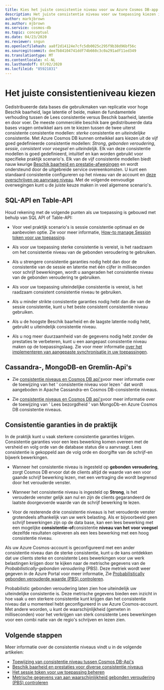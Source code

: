 ```yaml
---
title: Kies het juiste consistentie niveau voor uw Azure Cosmos DB-app
description: Het juiste consistentie niveau voor uw toepassing kiezen in Azure Cosmos DB.
author: markjbrown
ms.author: mjbrown
ms.service: cosmos-db
ms.topic: conceptual
ms.date: 04/23/2020
ms.reviewer: sngun
ms.openlocfilehash: aa8f2d14124e7cfc5db0025c295f9b38d96bf56c
ms.sourcegitcommit: dee7b84104741ddf74b660c3c0a291adf11ed349
ms.translationtype: MT
ms.contentlocale: nl-NL
ms.lasthandoff: 07/02/2020
ms.locfileid: "85921831"
---
```

# <a name="choose-the-right-consistency-level"></a>Het juiste consistentieniveau kiezen 

Gedistribueerde data bases die gebruikmaken van replicatie voor hoge Beschik baarheid, lage latentie of beide, maken de fundamentele verhouding tussen de Lees consistentie versus Beschik baarheid, latentie en door voer. De meeste commerciële beschik bare gedistribueerde data bases vragen ontwikkel aars om te kiezen tussen de twee uiterst consistente consistentie modellen: *sterke* consistentie en *uiteindelijke* consistentie. Met Azure Cosmos DB kunnen ontwikkel aars kiezen uit de vijf goed gedefinieerde consistentie modellen: *Strong*, *gebonden veroudering*, *sessie*, *consistent voor voegsel* en *uiteindelijk*. Elk van deze consistentie modellen is goed gedefinieerd, intuïtief en kan worden gebruikt voor specifieke praktijk scenario's. Elk van de vijf consistentie modellen biedt nauw keurige [Beschik baarheid en prestatie-afwegingen](consistency-levels-tradeoffs.md) en wordt ondersteund door de uitgebreide service overeenkomsten. U kunt een standaard consistentie configureren op het niveau van de account en [deze overschrijven op aanvraag niveau](how-to-manage-consistency.md#override-the-default-consistency-level). Met de volgende eenvoudige overwegingen kunt u de juiste keuze maken in veel algemene scenario's.

## <a name="sql-api-and-table-api"></a>SQL-API en Table-API

Houd rekening met de volgende punten als uw toepassing is gebouwd met behulp van SQL API of Table-API:

- Voor veel praktijk scenario's is sessie consistentie optimaal en de aanbevolen optie. Zie voor meer informatie, [How-to manage Session token voor uw toepassing](how-to-manage-consistency.md#utilize-session-tokens).

- Als voor uw toepassing sterke consistentie is vereist, is het raadzaam om het consistentie niveau van de gebonden veroudering te gebruiken.

- Als u strengere consistentie garanties nodig hebt dan door de consistentie van de sessie en latentie met één cijfer in milliseconden voor schrijf bewerkingen, wordt u aangeraden het consistentie niveau van de gebonden veroudering te gebruiken.  

- Als voor uw toepassing uiteindelijke consistentie is vereist, is het raadzaam consistent consistentie niveau te gebruiken.

- Als u minder strikte consistentie garanties nodig hebt dan die van de sessie consistentie, kunt u het beste consistent consistentie niveau gebruiken.

- Als u de hoogste Beschik baarheid en de laagste latentie nodig hebt, gebruikt u uiteindelijk consistentie niveau.

- Als u nog meer duurzaamheid van de gegevens nodig hebt zonder de prestaties te verbeteren, kunt u een aangepast consistentie niveau maken op de toepassingslaag. Zie voor meer informatie [over het implementeren van aangepaste synchronisatie in uw toepassingen](how-to-custom-synchronization.md).

## <a name="cassandra-mongodb-and-gremlin-apis"></a>Cassandra-, MongoDB-en Gremlin-Api's

- Zie [consistentie niveaus en Cosmos DB api's](consistency-levels-across-apis.md#cassandra-mapping)voor meer informatie over de toewijzing van het ' consistentie niveau voor lezen ' dat wordt aangeboden in Apache Cassandra-en Cosmos DB-consistentie niveaus.

- Zie [consistentie niveaus en Cosmos DB api's](consistency-levels-across-apis.md#mongo-mapping)voor meer informatie over de toewijzing van ' Lees bezorgdheid ' van MongoDb-en Azure Cosmos DB consistentie niveaus.

## <a name="consistency-guarantees-in-practice"></a>Consistentie garanties in de praktijk

In de praktijk kunt u vaak sterkere consistentie garanties krijgen. Consistentie garanties voor een lees bewerking komen overeen met de versheid en volg orde van de database status die u aanvraagt. Lees consistentie is gekoppeld aan de volg orde en doorgifte van de schrijf-en bijwerk bewerkingen.  

* Wanneer het consistentie niveau is ingesteld op **gebonden veroudering**, zorgt Cosmos DB ervoor dat de clients altijd de waarde van een voor gaande schrijf bewerking lezen, met een vertraging die wordt begrensd door het verouderde venster.

* Wanneer het consistentie niveau is ingesteld op **Strong**, is het verouderde venster gelijk aan nul en zijn de clients gegarandeerd de laatste doorgevoerde waarde van de schrijf bewerking te lezen.

* Voor de resterende drie consistentie niveaus is het verouderde venster grotendeels afhankelijk van uw werk belasting. Als er bijvoorbeeld geen schrijf bewerkingen zijn op de data base, kan een lees bewerking met een mogelijke **consistentie-of**consistentie **niveau van het** **voor voegsel** dezelfde resultaten opleveren als een lees bewerking met een hoog consistentie niveau.

Als uw Azure Cosmos-account is geconfigureerd met een ander consistentie niveau dan de sterke consistentie, kunt u de kans ontdekken dat uw clients sterke en consistente Lees bewerkingen voor uw werk belastingen krijgen door te kijken naar de metrische gegevens van de *Probabilistically-gebonden veroudering* (PBS). Deze metriek wordt weer gegeven in de Azure Portal voor meer informatie, Zie [Probabilistically gebonden verouderde waarde (PBS) controleren](how-to-manage-consistency.md#monitor-probabilistically-bounded-staleness-pbs-metric).

Probabilistic gebonden veroudering laten zien hoe uiteindelijk uw uiteindelijke consistentie is. Deze metrische gegevens bieden een inzicht in hoe vaak u een sterkere consistentie kunt krijgen dan het consistentie niveau dat u momenteel hebt geconfigureerd in uw Azure Cosmos-account. Met andere woorden, u kunt de waarschijnlijkheid (gemeten in milliseconden) voor het verkrijgen van sterk consistente Lees bewerkingen voor een combi natie van de regio's schrijven en lezen zien.

## <a name="next-steps"></a>Volgende stappen

Meer informatie over de consistentie niveaus vindt u in de volgende artikelen:

* [Toewijzing van consistentie niveau tussen Cosmos DB-Api's](consistency-levels-across-apis.md)
* [Beschik baarheid en prestaties voor diverse consistentie niveaus](consistency-levels-tradeoffs.md)
* [Het sessie token voor uw toepassing beheren](how-to-manage-consistency.md#utilize-session-tokens)
* [Metrische gegevens van aan waarschijnlijkheid gebonden veroudering (PBS) controleren](how-to-manage-consistency.md#monitor-probabilistically-bounded-staleness-pbs-metric)
